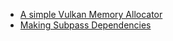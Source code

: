 - [A simple Vulkan Memory Allocator](articles/memoryallocator.md)
- [Making Subpass Dependencies](articles/subpassdependencies.md)